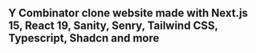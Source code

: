 ## Y Combinator clone website made with Next.js 15, React 19, Sanity, Senry, Tailwind CSS, Typescript, Shadcn and more